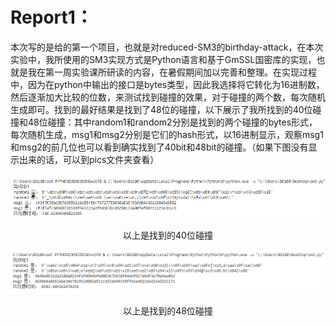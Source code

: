 # Report1：

  本次写的是给的第一个项目，也就是对reduced-SM3的birthday-attack，在本次实验中，我所使用的SM3实现方式是Python语言和基于GmSSL国密库的实现，也就是我在第一周实验课所研读的内容，在暑假期间加以完善和整理。在实现过程中，因为在python中输出的接口是bytes类型，因此我选择将它转化为16进制数，然后逐渐加大比较的位数，来测试找到碰撞的效果，对于碰撞的两个数，每次随机生成即可。找到的最好结果是找到了48位的碰撞，以下展示了我所找到的40位碰撞和48位碰撞：其中random1和random2分别是找到的两个碰撞的bytes形式，每次随机生成，msg1和msg2分别是它们的hash形式，以16进制显示，观察msg1和msg2的前几位也可以看到确实找到了40bit和48bit的碰撞。（如果下图没有显示出来的话，可以到pics文件夹查看）

![img](./pics/40bit.png)

<center>以上是找到的40位碰撞<center>

![img](./pics/48bit.png)

<center>以上是找到的48位碰撞<center>

